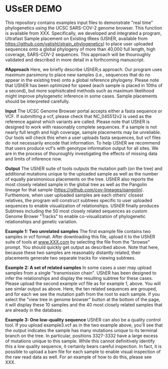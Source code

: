# **USsER DEMO**
This repository contains examples input files to demonstrate "real time" phylogenetics using the UCSC SARS-COV-2 genome browser. This function is available from XXX. Specifically, we developed and integrated a program, Ultrafast Sample placement on Existing tRees (UShER, available from https://github.com/yatisht/strain_phylogenetics) to place user uploaded sequences onto a global phylogeny of more than 40,000 full length, high coverage, SARS-COV-2 sequences. This approach will be thouroughly validated and described in more detail in a forthcoming manuscript. 

**#Approach**
Here, we briefly describe UShER;s approach. Our program uses maximum parsimony to place new samples (i.e., sequences that do no appear in the existing tree) onto a global reference phylogeny. Please note that UShER has been optimized for speed (each sample is placed in 10ths of a second), but more sophisitcated methods such as maximum likelihood might improve phylogenetic inference in some cases. Sample placements should be interpreted carefully. 

**Input**
The UCSC Genome Browser portal accepts either a fasta sequence or VCF. If submitting a vcf, please check that NC_045512v2 is used as the reference against which variants are called. Please note that UShER is designed to work with reasonably complete sequences. If a sample is not nearly full length and high coverage, sample placements may be unreliable. Our tools will check this when a user uploads fasta sequences, but vcf files do not necessarily encode that information. To help UShER we recommend that users produce vcf's with genotype information output for all sites. We are in the process of thouroughly investigating the effects of missing data and limits of inference now. 

**Output**
The UShER suite of tools outputs the mutation path (on the tree) and additional mutations unique to the uploaded sample as well as the number of equally parsimonious placements on the tree. UShER also reports the most closely related sample in the global tree as well as the Pangolin lineage for that sample (https://github.com/cov-lineages/pangolin). Furthemore, when user uploaded samples are each others' closest relatives, the program will construct subtrees specific to user uploaded sequences to enable visualization of relationships. UShER finally produces Subtrees including the 50 most closely related sequences as custom Genome Brower "Tracks" to enable co-visualization of phylogenetic relationships and genetic variation. 

**Example 1: Two unrelated samples**
The first example file contains two samples in vcf format. After downloading this file, upload it to the UShER suite of tools at www.XXX.com by selecting the file from the "browse" prompt. You should quickly get output as described above. Note that here, because these two samples are reasonably distantly related, their placements generate two separate tracks for viewing subtrees. 

**Example 2: A set of related samples**
In some cases a user may upload samples from a single "transmission chain". UShER has been designed to infer the relationships and display the resulting subtree for these cases. Please upload the second example vcf file as for example 1, above. You will see simlar output as above. Here, the ten related sequences are grouped, and for each we see the mutation path from the root to each sample. If you select the "view tree in genome browser" button at the bottom of the page, it will display these 10 samples and the 40 most closely related samples that are already in the database. 

**Example 3: One low-quality sequence** 
UShER can also be a quality control tool. If you upload example3.vcf as in the two example above, you'll see that the output indicates the sample has many mutations unique to its terminal branch on the tree. In particular, positions 3327-3332 have a large excess of mutations unique to this sample. While this cannot definitively identify this a low quality sequence, it certainly bears careful inspection. In fact, it is possible to upload a bam file for each sample to enable visual inspection of the raw read data as well. For an example of how to do this, please see XXX. 


